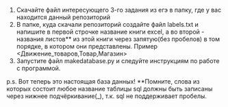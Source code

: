 1) Скачайте файл интересующего 3-го задания из егэ в папку, где у вас находится данный репозиторий
2) В папке, куда скачали репозиторий создайте файл labels.txt и напишите в первой строчке название книги excel, а во второй - названия листов** из этой книги
   через запятую(без пробелов) в том порядке, в котором они представлены. Пример <Движение_товаров,Товар,Магазин>
3) Запустите файл makedatabase.py и следуйте инструкциям по работе с программой.
   
p.s. Вот теперь это настоящая база данных!
**Помните, слова из которых состоит любое название таблицы sql должны быть записаны через нижнее подчёркивание(_), т.к. sql не поддерживает пробелы.
